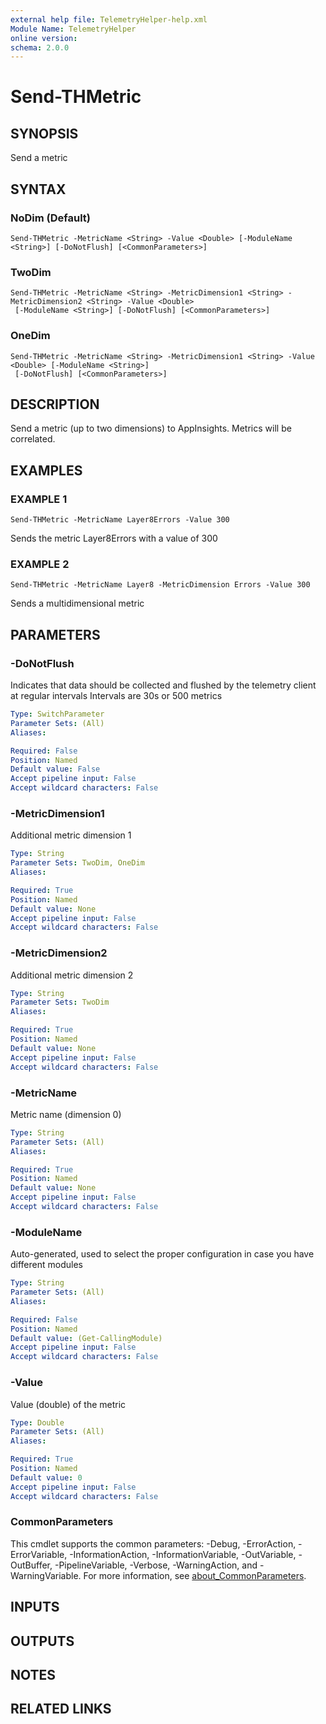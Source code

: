 ```yaml
---
external help file: TelemetryHelper-help.xml
Module Name: TelemetryHelper
online version:
schema: 2.0.0
---
```


# Send-THMetric

## SYNOPSIS
Send a metric

## SYNTAX

### NoDim (Default)
```
Send-THMetric -MetricName <String> -Value <Double> [-ModuleName <String>] [-DoNotFlush] [<CommonParameters>]
```

### TwoDim
```
Send-THMetric -MetricName <String> -MetricDimension1 <String> -MetricDimension2 <String> -Value <Double>
 [-ModuleName <String>] [-DoNotFlush] [<CommonParameters>]
```

### OneDim
```
Send-THMetric -MetricName <String> -MetricDimension1 <String> -Value <Double> [-ModuleName <String>]
 [-DoNotFlush] [<CommonParameters>]
```

## DESCRIPTION
Send a metric (up to two dimensions) to AppInsights.
Metrics will be correlated.

## EXAMPLES

### EXAMPLE 1
```
Send-THMetric -MetricName Layer8Errors -Value 300
```

Sends the metric Layer8Errors with a value of 300

### EXAMPLE 2
```
Send-THMetric -MetricName Layer8 -MetricDimension Errors -Value 300
```

Sends a multidimensional metric

## PARAMETERS

### -DoNotFlush
Indicates that data should be collected and flushed by the telemetry client at regular intervals
Intervals are 30s or 500 metrics

```yaml
Type: SwitchParameter
Parameter Sets: (All)
Aliases:

Required: False
Position: Named
Default value: False
Accept pipeline input: False
Accept wildcard characters: False
```

### -MetricDimension1
Additional metric dimension 1

```yaml
Type: String
Parameter Sets: TwoDim, OneDim
Aliases:

Required: True
Position: Named
Default value: None
Accept pipeline input: False
Accept wildcard characters: False
```

### -MetricDimension2
Additional metric dimension 2

```yaml
Type: String
Parameter Sets: TwoDim
Aliases:

Required: True
Position: Named
Default value: None
Accept pipeline input: False
Accept wildcard characters: False
```

### -MetricName
Metric name (dimension 0)

```yaml
Type: String
Parameter Sets: (All)
Aliases:

Required: True
Position: Named
Default value: None
Accept pipeline input: False
Accept wildcard characters: False
```

### -ModuleName
Auto-generated, used to select the proper configuration in case you have different modules

```yaml
Type: String
Parameter Sets: (All)
Aliases:

Required: False
Position: Named
Default value: (Get-CallingModule)
Accept pipeline input: False
Accept wildcard characters: False
```

### -Value
Value (double) of the metric

```yaml
Type: Double
Parameter Sets: (All)
Aliases:

Required: True
Position: Named
Default value: 0
Accept pipeline input: False
Accept wildcard characters: False
```

### CommonParameters
This cmdlet supports the common parameters: -Debug, -ErrorAction, -ErrorVariable, -InformationAction, -InformationVariable, -OutVariable, -OutBuffer, -PipelineVariable, -Verbose, -WarningAction, and -WarningVariable. For more information, see [about_CommonParameters](http://go.microsoft.com/fwlink/?LinkID=113216).

## INPUTS

## OUTPUTS

## NOTES

## RELATED LINKS
